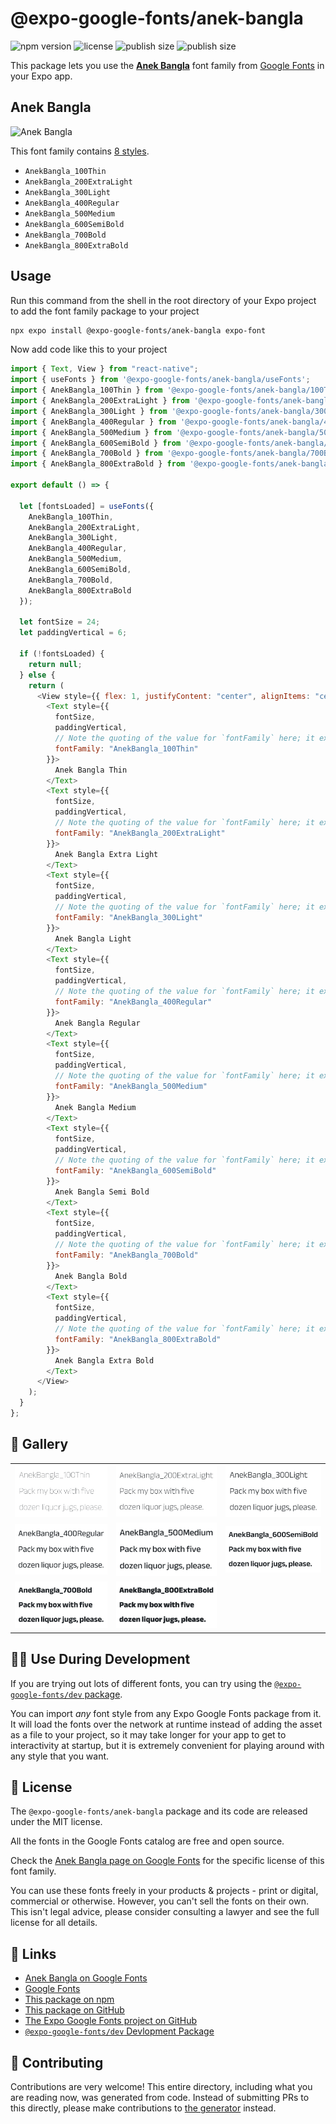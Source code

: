 # @expo-google-fonts/anek-bangla

![npm version](https://flat.badgen.net/npm/v/@expo-google-fonts/anek-bangla)
![license](https://flat.badgen.net/github/license/expo/google-fonts)
![publish size](https://flat.badgen.net/packagephobia/install/@expo-google-fonts/anek-bangla)
![publish size](https://flat.badgen.net/packagephobia/publish/@expo-google-fonts/anek-bangla)

This package lets you use the [**Anek Bangla**](https://fonts.google.com/specimen/Anek+Bangla) font family from [Google Fonts](https://fonts.google.com/) in your Expo app.

## Anek Bangla

![Anek Bangla](./font-family.png)

This font family contains [8 styles](#-gallery).

- `AnekBangla_100Thin`
- `AnekBangla_200ExtraLight`
- `AnekBangla_300Light`
- `AnekBangla_400Regular`
- `AnekBangla_500Medium`
- `AnekBangla_600SemiBold`
- `AnekBangla_700Bold`
- `AnekBangla_800ExtraBold`

## Usage

Run this command from the shell in the root directory of your Expo project to add the font family package to your project

```sh
npx expo install @expo-google-fonts/anek-bangla expo-font
```

Now add code like this to your project

```js
import { Text, View } from "react-native";
import { useFonts } from '@expo-google-fonts/anek-bangla/useFonts';
import { AnekBangla_100Thin } from '@expo-google-fonts/anek-bangla/100Thin';
import { AnekBangla_200ExtraLight } from '@expo-google-fonts/anek-bangla/200ExtraLight';
import { AnekBangla_300Light } from '@expo-google-fonts/anek-bangla/300Light';
import { AnekBangla_400Regular } from '@expo-google-fonts/anek-bangla/400Regular';
import { AnekBangla_500Medium } from '@expo-google-fonts/anek-bangla/500Medium';
import { AnekBangla_600SemiBold } from '@expo-google-fonts/anek-bangla/600SemiBold';
import { AnekBangla_700Bold } from '@expo-google-fonts/anek-bangla/700Bold';
import { AnekBangla_800ExtraBold } from '@expo-google-fonts/anek-bangla/800ExtraBold';

export default () => {

  let [fontsLoaded] = useFonts({
    AnekBangla_100Thin, 
    AnekBangla_200ExtraLight, 
    AnekBangla_300Light, 
    AnekBangla_400Regular, 
    AnekBangla_500Medium, 
    AnekBangla_600SemiBold, 
    AnekBangla_700Bold, 
    AnekBangla_800ExtraBold
  });

  let fontSize = 24;
  let paddingVertical = 6;

  if (!fontsLoaded) {
    return null;
  } else {
    return (
      <View style={{ flex: 1, justifyContent: "center", alignItems: "center" }}>
        <Text style={{
          fontSize,
          paddingVertical,
          // Note the quoting of the value for `fontFamily` here; it expects a string!
          fontFamily: "AnekBangla_100Thin"
        }}>
          Anek Bangla Thin
        </Text>
        <Text style={{
          fontSize,
          paddingVertical,
          // Note the quoting of the value for `fontFamily` here; it expects a string!
          fontFamily: "AnekBangla_200ExtraLight"
        }}>
          Anek Bangla Extra Light
        </Text>
        <Text style={{
          fontSize,
          paddingVertical,
          // Note the quoting of the value for `fontFamily` here; it expects a string!
          fontFamily: "AnekBangla_300Light"
        }}>
          Anek Bangla Light
        </Text>
        <Text style={{
          fontSize,
          paddingVertical,
          // Note the quoting of the value for `fontFamily` here; it expects a string!
          fontFamily: "AnekBangla_400Regular"
        }}>
          Anek Bangla Regular
        </Text>
        <Text style={{
          fontSize,
          paddingVertical,
          // Note the quoting of the value for `fontFamily` here; it expects a string!
          fontFamily: "AnekBangla_500Medium"
        }}>
          Anek Bangla Medium
        </Text>
        <Text style={{
          fontSize,
          paddingVertical,
          // Note the quoting of the value for `fontFamily` here; it expects a string!
          fontFamily: "AnekBangla_600SemiBold"
        }}>
          Anek Bangla Semi Bold
        </Text>
        <Text style={{
          fontSize,
          paddingVertical,
          // Note the quoting of the value for `fontFamily` here; it expects a string!
          fontFamily: "AnekBangla_700Bold"
        }}>
          Anek Bangla Bold
        </Text>
        <Text style={{
          fontSize,
          paddingVertical,
          // Note the quoting of the value for `fontFamily` here; it expects a string!
          fontFamily: "AnekBangla_800ExtraBold"
        }}>
          Anek Bangla Extra Bold
        </Text>
      </View>
    );
  }
};
```

## 🔡 Gallery


||||
|-|-|-|
|![AnekBangla_100Thin](./100Thin/AnekBangla_100Thin.ttf.png)|![AnekBangla_200ExtraLight](./200ExtraLight/AnekBangla_200ExtraLight.ttf.png)|![AnekBangla_300Light](./300Light/AnekBangla_300Light.ttf.png)||
|![AnekBangla_400Regular](./400Regular/AnekBangla_400Regular.ttf.png)|![AnekBangla_500Medium](./500Medium/AnekBangla_500Medium.ttf.png)|![AnekBangla_600SemiBold](./600SemiBold/AnekBangla_600SemiBold.ttf.png)||
|![AnekBangla_700Bold](./700Bold/AnekBangla_700Bold.ttf.png)|![AnekBangla_800ExtraBold](./800ExtraBold/AnekBangla_800ExtraBold.ttf.png)|||


## 👩‍💻 Use During Development

If you are trying out lots of different fonts, you can try using the [`@expo-google-fonts/dev` package](https://github.com/expo/google-fonts/tree/master/font-packages/dev#readme).

You can import _any_ font style from any Expo Google Fonts package from it. It will load the fonts over the network at runtime instead of adding the asset as a file to your project, so it may take longer for your app to get to interactivity at startup, but it is extremely convenient for playing around with any style that you want.


## 📖 License

The `@expo-google-fonts/anek-bangla` package and its code are released under the MIT license.

All the fonts in the Google Fonts catalog are free and open source.

Check the [Anek Bangla page on Google Fonts](https://fonts.google.com/specimen/Anek+Bangla) for the specific license of this font family.

You can use these fonts freely in your products & projects - print or digital, commercial or otherwise. However, you can't sell the fonts on their own. This isn't legal advice, please consider consulting a lawyer and see the full license for all details.

## 🔗 Links

- [Anek Bangla on Google Fonts](https://fonts.google.com/specimen/Anek+Bangla)
- [Google Fonts](https://fonts.google.com/)
- [This package on npm](https://www.npmjs.com/package/@expo-google-fonts/anek-bangla)
- [This package on GitHub](https://github.com/expo/google-fonts/tree/master/font-packages/anek-bangla)
- [The Expo Google Fonts project on GitHub](https://github.com/expo/google-fonts)
- [`@expo-google-fonts/dev` Devlopment Package](https://github.com/expo/google-fonts/tree/master/font-packages/dev)

## 🤝 Contributing

Contributions are very welcome! This entire directory, including what you are reading now, was generated from code. Instead of submitting PRs to this directly, please make contributions to [the generator](https://github.com/expo/google-fonts/tree/master/packages/generator) instead.
